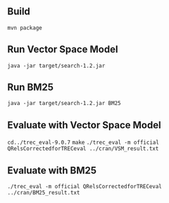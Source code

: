## Build

```mvn package```

## Run Vector Space Model

```java -jar target/search-1.2.jar```

## Run BM25

```java -jar target/search-1.2.jar BM25```


## Evaluate with Vector Space Model
```cd../trec_eval-9.0.7```
```make```
```./trec_eval -m official QRelsCorrectedforTRECeval ../cran/VSM_result.txt```

## Evaluate with BM25
```./trec_eval -m official QRelsCorrectedforTRECeval ../cran/BM25_result.txt```
